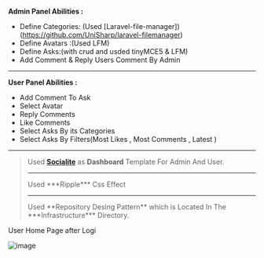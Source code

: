 **Admin Panel Abilities :**
- Define Categories: (Used
  [Laravel-file-manager])(https://github.com/UniSharp/laravel-filemanager)
- Define Avatars :(Used LFM)
- Define Asks:(with crud and usded tinyMCE5 & LFM)
- Add Comment & Reply Users Comment By Admin
<hr>

**User Panel Abilities :**

- Add Comment To Ask
- Select Avatar
- Reply  Comments
- Like  Comments
- Select Asks By its Categories
- Select Asks By Filters(Most Likes , Most Comments , Latest )
<hr>

> Used [**Socialite**](http://demo.foxthemes.net/socialitev2.1/feed.html) as **Dashboard** Template For Admin And User.
> <hr>
> Used ***Ripple*** Css Effect<hr>
> Used **Repository Desing Pattern** which is Located In The ***Infrastructure*** Directory.

User Home Page after Logi

![image](https://user-images.githubusercontent.com/10767713/136950028-d17c8199-fdc9-45a8-89ae-df7997c45fa8.png)
